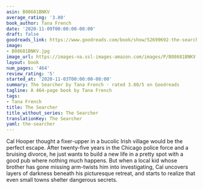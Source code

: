 ```yaml
---
asin: B08681BNKV
average_rating: '3.80'
book_author: Tana French
date: '2020-11-09T00:00:00-08:00'
draft: false
goodreads_link: https://www.goodreads.com/book/show/52699692-the-searcher
image:
- B08681BNKV.jpg
image_url: https://images-na.ssl-images-amazon.com/images/P/B08681BNKV.01._SCLZZZZZZZ.jpg
layout: book
num_pages: '464'
review_rating: '5'
started_at: '2020-11-03T00:00:00-08:00'
summary: The Searcher by Tana French - rated 3.80/5 on Goodreads
tagline: A 464-page book by Tana French
tags:
- Tana French
title: The Searcher
title_without_series: The Searcher
translationKey: The Searcher
yaml: the-searcher
---
```


Cal Hooper thought a fixer-upper in a bucolic Irish village would be the perfect escape. After twenty-five years in the Chicago police force and a bruising divorce, he just wants to build a new life in a pretty spot with a good pub where nothing much happens. But when a local kid whose brother has gone missing arm-twists him into investigating, Cal uncovers layers of darkness beneath his picturesque retreat, and starts to realize that even small towns shelter dangerous secrets.